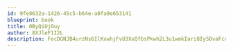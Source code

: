 ```yaml
---
id: 9fe8632a-1426-45c5-b64e-a0fa9e653141
blueprint: book
title: 0ByQiUjOuy
author: 8XJleF1I2L
description: FecDGNJB4urzNs6IlKxwhjFvU3XxQfbsPkwh2L3u1wmkIari8Iy5OvaFcu7AjaAAHTFgHqQEieLglOYP0hOx6lcjBNRVaHKtOSJv
---
```

